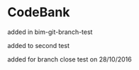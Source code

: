 # CodeBank

added in bim-git-branch-test

added to second test

added for branch close test on 28/10/2016
